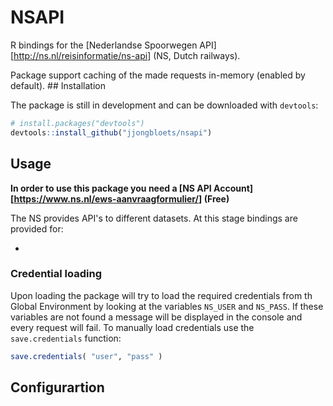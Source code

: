 NSAPI
=====

R bindings for the \[Nederlandse Spoorwegen API\]\[<http://ns.nl/reisinformatie/ns-api>\] (NS, Dutch railways).

Package support caching of the made requests in-memory (enabled by default). \#\# Installation

The package is still in development and can be downloaded with `devtools`:

``` r
# install.packages("devtools")
devtools::install_github("jjongbloets/nsapi")
```

Usage
-----

**In order to use this package you need a \[NS API Account\]\[<https://www.ns.nl/ews-aanvraagformulier/>\] (Free)**

The NS provides API's to different datasets. At this stage bindings are provided for:

-   

### Credential loading

Upon loading the package will try to load the required credentials from th Global Environment by looking at the variables `NS_USER` and `NS_PASS`. If these variables are not found a message will be displayed in the console and every request will fail. To manually load credentials use the `save.credentials` function:

``` r
save.credentials( "user", "pass" )
```

Configurartion
--------------
